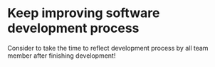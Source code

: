 # Keep improving software development process
Consider to take the time to reflect development process by all team member after finishing development!
